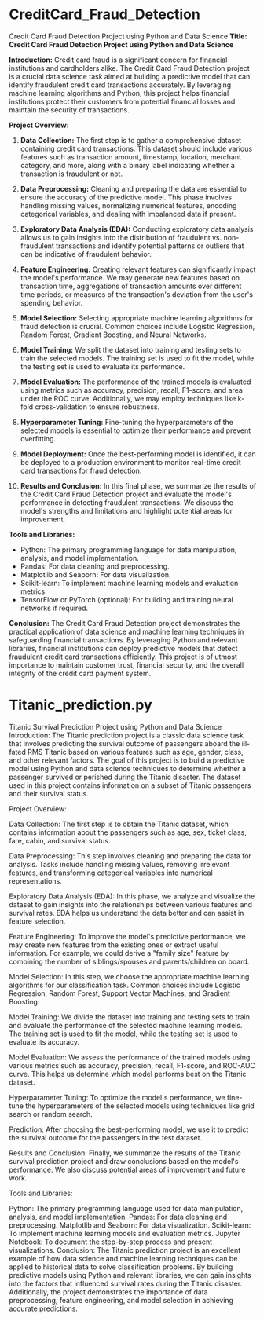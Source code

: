 # CreditCard_Fraud_Detection
Credit Card Fraud Detection Project using Python and Data Science
**Title: Credit Card Fraud Detection Project using Python and Data Science**

**Introduction:**
Credit card fraud is a significant concern for financial institutions and cardholders alike. The Credit Card Fraud Detection project is a crucial data science task aimed at building a predictive model that can identify fraudulent credit card transactions accurately. By leveraging machine learning algorithms and Python, this project helps financial institutions protect their customers from potential financial losses and maintain the security of transactions.

**Project Overview:**
1. **Data Collection:** The first step is to gather a comprehensive dataset containing credit card transactions. This dataset should include various features such as transaction amount, timestamp, location, merchant category, and more, along with a binary label indicating whether a transaction is fraudulent or not.

2. **Data Preprocessing:** Cleaning and preparing the data are essential to ensure the accuracy of the predictive model. This phase involves handling missing values, normalizing numerical features, encoding categorical variables, and dealing with imbalanced data if present.

3. **Exploratory Data Analysis (EDA):** Conducting exploratory data analysis allows us to gain insights into the distribution of fraudulent vs. non-fraudulent transactions and identify potential patterns or outliers that can be indicative of fraudulent behavior.

4. **Feature Engineering:** Creating relevant features can significantly impact the model's performance. We may generate new features based on transaction time, aggregations of transaction amounts over different time periods, or measures of the transaction's deviation from the user's spending behavior.

5. **Model Selection:** Selecting appropriate machine learning algorithms for fraud detection is crucial. Common choices include Logistic Regression, Random Forest, Gradient Boosting, and Neural Networks.

6. **Model Training:** We split the dataset into training and testing sets to train the selected models. The training set is used to fit the model, while the testing set is used to evaluate its performance.

7. **Model Evaluation:** The performance of the trained models is evaluated using metrics such as accuracy, precision, recall, F1-score, and area under the ROC curve. Additionally, we may employ techniques like k-fold cross-validation to ensure robustness.

8. **Hyperparameter Tuning:** Fine-tuning the hyperparameters of the selected models is essential to optimize their performance and prevent overfitting.

9. **Model Deployment:** Once the best-performing model is identified, it can be deployed to a production environment to monitor real-time credit card transactions for fraud detection.

10. **Results and Conclusion:** In this final phase, we summarize the results of the Credit Card Fraud Detection project and evaluate the model's performance in detecting fraudulent transactions. We discuss the model's strengths and limitations and highlight potential areas for improvement.

**Tools and Libraries:**
- Python: The primary programming language for data manipulation, analysis, and model implementation.
- Pandas: For data cleaning and preprocessing.
- Matplotlib and Seaborn: For data visualization.
- Scikit-learn: To implement machine learning models and evaluation metrics.
- TensorFlow or PyTorch (optional): For building and training neural networks if required.

**Conclusion:**
The Credit Card Fraud Detection project demonstrates the practical application of data science and machine learning techniques in safeguarding financial transactions. By leveraging Python and relevant libraries, financial institutions can deploy predictive models that detect fraudulent credit card transactions efficiently. This project is of utmost importance to maintain customer trust, financial security, and the overall integrity of the credit card payment system.

# Titanic_prediction.py
Titanic Survival Prediction Project using Python and Data Science
Introduction:
The Titanic prediction project is a classic data science task that involves predicting the survival outcome of passengers aboard the ill-fated RMS Titanic based on various features such as age, gender, class, and other relevant factors. The goal of this project is to build a predictive model using Python and data science techniques to determine whether a passenger survived or perished during the Titanic disaster. The dataset used in this project contains information on a subset of Titanic passengers and their survival status.

Project Overview:

Data Collection: The first step is to obtain the Titanic dataset, which contains information about the passengers such as age, sex, ticket class, fare, cabin, and survival status.

Data Preprocessing: This step involves cleaning and preparing the data for analysis. Tasks include handling missing values, removing irrelevant features, and transforming categorical variables into numerical representations.

Exploratory Data Analysis (EDA): In this phase, we analyze and visualize the dataset to gain insights into the relationships between various features and survival rates. EDA helps us understand the data better and can assist in feature selection.

Feature Engineering: To improve the model's predictive performance, we may create new features from the existing ones or extract useful information. For example, we could derive a "family size" feature by combining the number of siblings/spouses and parents/children on board.

Model Selection: In this step, we choose the appropriate machine learning algorithms for our classification task. Common choices include Logistic Regression, Random Forest, Support Vector Machines, and Gradient Boosting.

Model Training: We divide the dataset into training and testing sets to train and evaluate the performance of the selected machine learning models. The training set is used to fit the model, while the testing set is used to evaluate its accuracy.

Model Evaluation: We assess the performance of the trained models using various metrics such as accuracy, precision, recall, F1-score, and ROC-AUC curve. This helps us determine which model performs best on the Titanic dataset.

Hyperparameter Tuning: To optimize the model's performance, we fine-tune the hyperparameters of the selected models using techniques like grid search or random search.

Prediction: After choosing the best-performing model, we use it to predict the survival outcome for the passengers in the test dataset.

Results and Conclusion: Finally, we summarize the results of the Titanic survival prediction project and draw conclusions based on the model's performance. We also discuss potential areas of improvement and future work.

Tools and Libraries:

Python: The primary programming language used for data manipulation, analysis, and model implementation.
Pandas: For data cleaning and preprocessing.
Matplotlib and Seaborn: For data visualization.
Scikit-learn: To implement machine learning models and evaluation metrics.
Jupyter Notebook: To document the step-by-step process and present visualizations.
Conclusion:
The Titanic prediction project is an excellent example of how data science and machine learning techniques can be applied to historical data to solve classification problems. By building predictive models using Python and relevant libraries, we can gain insights into the factors that influenced survival rates during the Titanic disaster. Additionally, the project demonstrates the importance of data preprocessing, feature engineering, and model selection in achieving accurate predictions.
